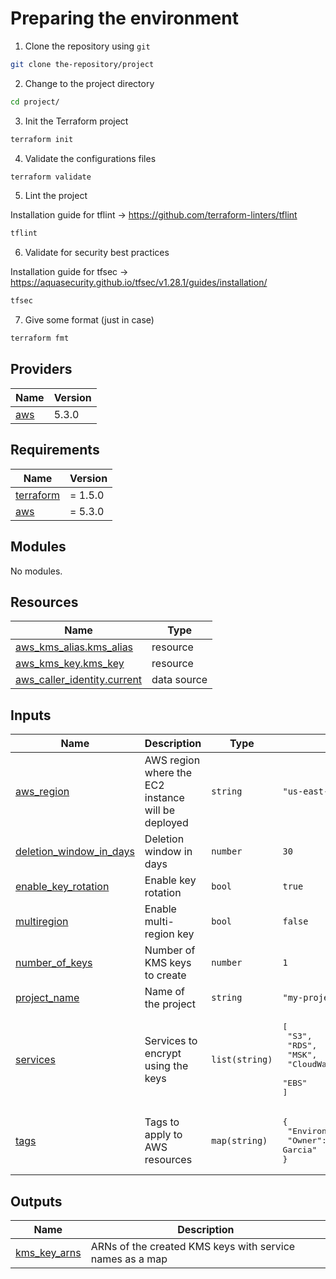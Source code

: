 

# Preparing the environment

1. Clone the repository using `git`
```bash
git clone the-repository/project
```
2. Change to the project directory
```bash
cd project/
```
3. Init the Terraform project
```bash
terraform init
```
4. Validate the configurations files
```bash
terraform validate
```
5. Lint the project

Installation guide for tflint -> https://github.com/terraform-linters/tflint
```bash
tflint
```
6. Validate for security best practices

Installation guide for tfsec -> https://aquasecurity.github.io/tfsec/v1.28.1/guides/installation/
```bash
tfsec
```
7. Give some format (just in case)
```bash
terraform fmt
```

## Providers

| Name | Version |
|------|---------|
| <a name="provider_aws"></a> [aws](#provider\_aws) | 5.3.0 |

## Requirements

| Name | Version |
|------|---------|
| <a name="requirement_terraform"></a> [terraform](#requirement\_terraform) | = 1.5.0 |
| <a name="requirement_aws"></a> [aws](#requirement\_aws) | = 5.3.0 |

## Modules

No modules.

## Resources

| Name | Type |
|------|------|
| [aws_kms_alias.kms_alias](https://registry.terraform.io/providers/hashicorp/aws/5.3.0/docs/resources/kms_alias) | resource |
| [aws_kms_key.kms_key](https://registry.terraform.io/providers/hashicorp/aws/5.3.0/docs/resources/kms_key) | resource |
| [aws_caller_identity.current](https://registry.terraform.io/providers/hashicorp/aws/5.3.0/docs/data-sources/caller_identity) | data source |

## Inputs

| Name | Description | Type | Default | Required |
|------|-------------|------|---------|:--------:|
| <a name="input_aws_region"></a> [aws\_region](#input\_aws\_region) | AWS region where the EC2 instance will be deployed | `string` | `"us-east-1"` | no |
| <a name="input_deletion_window_in_days"></a> [deletion\_window\_in\_days](#input\_deletion\_window\_in\_days) | Deletion window in days | `number` | `30` | no |
| <a name="input_enable_key_rotation"></a> [enable\_key\_rotation](#input\_enable\_key\_rotation) | Enable key rotation | `bool` | `true` | no |
| <a name="input_multiregion"></a> [multiregion](#input\_multiregion) | Enable multi-region key | `bool` | `false` | no |
| <a name="input_number_of_keys"></a> [number\_of\_keys](#input\_number\_of\_keys) | Number of KMS keys to create | `number` | `1` | no |
| <a name="input_project_name"></a> [project\_name](#input\_project\_name) | Name of the project | `string` | `"my-project"` | no |
| <a name="input_services"></a> [services](#input\_services) | Services to encrypt using the keys | `list(string)` | <pre>[<br>  "S3",<br>  "RDS",<br>  "MSK",<br>  "CloudWatch",<br>  "EBS"<br>]</pre> | no |
| <a name="input_tags"></a> [tags](#input\_tags) | Tags to apply to AWS resources | `map(string)` | <pre>{<br>  "Environment": "Development",<br>  "Owner": "Frankin Garcia"<br>}</pre> | no |

## Outputs

| Name | Description |
|------|-------------|
| <a name="output_kms_key_arns"></a> [kms\_key\_arns](#output\_kms\_key\_arns) | ARNs of the created KMS keys with service names as a map |


